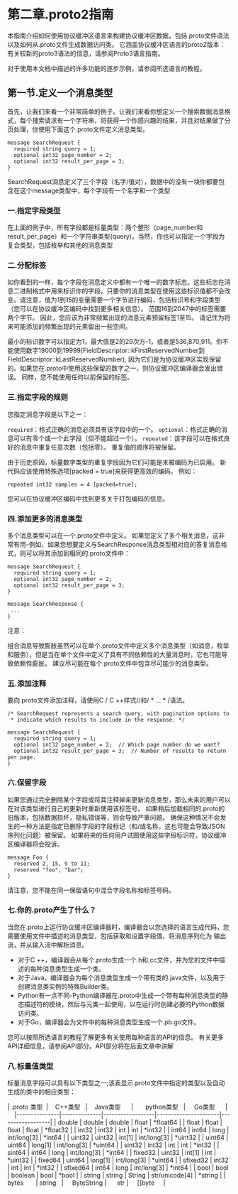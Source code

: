 
# 第二章.proto2指南

本指南介绍如何使用协议缓冲区语言来构建协议缓冲区数据，包括.proto文件语法以及如何从.proto文件生成数据访问类。 它涵盖协议缓冲区语言的proto2版本：有关较新的proto3语法的信息，请参阅Proto3语言指南。

对于使用本文档中描述的许多功能的逐步示例，请参阅所选语言的教程。

## 第一节.定义一个消息类型

首先，让我们来看一个非常简单的例子。让我们来看你想定义一个搜索数据消息格式，每个搜索请求有一个字符串，将获得一个你感兴趣的结果，并且对结果做了分页处理，你使用下面这个.proto文件定义消息类型。

    message SearchRequest {
      required string query = 1;
      optional int32 page_number = 2;
      optional int32 result_per_page = 3;
    }

SearchRequest消息定义了三个字段（名字/值对），数据中的没有一块你都要包含在这个message类型中，每个字段有一个名字和一个类型

### 一.指定字段类型

在上面的例子中，所有字段都是标量类型：两个整形（page_number和result_per_page）和一个字符串类型(query)。当然，你也可以指定一个字段为复合类型，包括枚举和其他的消息类型

### 二.分配标签

如你看到的一样，每个字段在消息定义中都有一个唯一的数字标志。这些标志在消息二进制格式中用来标识你的字段，只要你的消息类型在使用这些标识值都不会改变。请注意，值为1到15的变量需要一个字节进行编码，包括标识号和字段类型（您可以在协议缓冲区编码中找到更多相关信息）。 范围16到2047中的标签需要两个字节。 因此，您应该为非常频繁出现的消息元素预留标签1至15。 请记住为将来可能添加的频繁出现的元素留出一些空间。

最小的标识数字可以指定为1，最大值是2的29次方-1，或者是536,870,911。你不能使用数字19000到19999(FieldDescriptor::kFirstReservedNumber到FieldDescriptor::kLastReservedNumber), 因为它们是为协议缓冲区实现保留的。如果您在.proto中使用这些保留的数字之一，则协议缓冲区编译器会发出错误。 同样，您不能使用任何以前保留的标签。

### 三.指定字段的规则

您指定消息字段是以下之一：

`required`：格式正确的消息必须具有该字段中的一个。
`optional`：格式正确的消息可以有零个或一个此字段（但不能超过一个）。
`repeated`：该字段可以在格式良好的消息中重复任意次数（包括零）。 重复值的顺序将被保留。

由于历史原因，标量数字类型的重复字段因为它们可能是未被编码为已启用。 新代码应该使用特殊选项[packed = true]来获得更高效的编码。 例如：

    repeated int32 samples = 4 [packed=true];

您可以在协议缓冲区编码中找到更多关于打包编码的信息。

### 四.添加更多的消息类型

多个消息类型可以在一个.proto文件中定义。 如果您定义了多个相关消息，这非常有用-例如，如果您想要定义与SearchResponse消息类型相对应的答复消息格式，则可以将其添加到相同的.proto文件中：

    message SearchRequest {
      required string query = 1;
      optional int32 page_number = 2;
      optional int32 result_per_page = 3;
    }

    message SearchResponse {
     ...
    }

注意：

组合消息导致膨胀虽然可以在单个.proto文件中定义多个消息类型（如消息，枚举和服务），但是当在单个文件中定义了具有不同依赖性的大量消息时，它也可能导致依赖性膨胀。 建议尽可能在每个.proto文件中包含尽可能少的消息类型。

### 五.添加注释

要向.proto文件添加注释，请使用C / C ++样式//和/ * ... * /语法。

    /* SearchRequest represents a search query, with pagination options to
     * indicate which results to include in the response. */

    message SearchRequest {
      required string query = 1;
      optional int32 page_number = 2;  // Which page number do we want?
      optional int32 result_per_page = 3;  // Number of results to return per page.
    }

### 六.保留字段

如果您通过完全删除某个字段或将其注释掉来更新消息类型，那么未来的用户可以在对该类型进行自己的更新时重新使用该标签号。 如果稍后加载相同的.proto的旧版本，包括数据损坏，隐私错误等，则会导致严重问题。 确保这种情况不会发生的一种方法是指定已删除字段的字段标记（和/或名称，这也可能会导致JSON序列化问题）被保留。 如果将来的任何用户试图使用这些字段标识符，协议缓冲区编译器将会投诉。

    message Foo {
      reserved 2, 15, 9 to 11;
      reserved "foo", "bar";
    }
    
 请注意，您不能在同一保留语句中混合字段名称和标签号码。
 
 ### 七.你的.proto产生了什么？
 
 当您在.proto上运行协议缓冲区编译器时，编译器会以您选择的语言生成代码，您需要使用文件中描述的消息类型，包括获取和设置字段值，将消息序列化为 输出流，并从输入流中解析消息。
 
* 对于C ++，编译器会从每个.proto生成一个.h和.cc文件，并为您的文件中描述的每种消息类型生成一个类。
* 对于Java，编译器会为每个消息类型生成一个带有类的.java文件，以及用于创建消息类实例的特殊Builder类。
* Python有一点不同-Python编译器在.proto中生成一个带有每种消息类型的静态描述符的模块，然后与元类一起使用，以在运行时创建必要的Python数据访问类。
* 对于Go，编译器会为文件中的每种消息类型生成一个.pb.go文件。

您可以按照所选语言的教程了解更多有关使用每种语言的API的信息。 有关更多API详细信息，请参阅API部分。API部分将在后面文章中讲解

### 八.标量值类型

标量消息字段可以具有以下类型之一;该表显示.proto文件中指定的类型以及自动生成的类中的相应类型：

 |   .proto 类型  |    C++类型    |    Java类型      |       python类型      |      Go类型      |     
 |---------------|--------------|------------------|----------------------|------------------| 
 |   double		|   double	   |      double	  |       float	         |     *float64     |
 |   float		|   float	   |      float	      |       float          |     *float32     |
 |   int32	    |	int32	   |      int	      |       int	         |     *int32       |
 |   int64		|   int64	   |      long	      |      int/long[3]	 |     *int64       |
 |   uint32		|   uint32	   |      int[1]	  |      int/long[3]	 |     *uint32      |
 |   uint64		|   uint64	   |      long[1]	  |      int/long[3]	 |     *uint64      |
 |   sint32	  	|   int32	   |      int	      |      int	         |     *int32       |
 |   sint64		|   int64	   |      long	      |      int/long[3]	 |     *int64       |
 |   fixed32		|   uint32	   |      int[1]	  |      int	         |     *uint32      |
 |   fixed64	    |   uint64	   |      long[1]	  |      int/long[3]	 |     *uint64      |
 |   sfixed32	|	int32	   |      int	      |      int	         |     *int32       |
 |   sfixed64	|	int64	   |      long	      |      int/long[3]	 |     *int64       |
 |   bool		|   bool	   |      boolean	  |      bool	         |     *bool        |
 |   string		|   string	   |      String	  |      str/unicode[4]	 |     *string      |
 |   bytes       |	string	   |      ByteString  |      str             |     []byte       |



